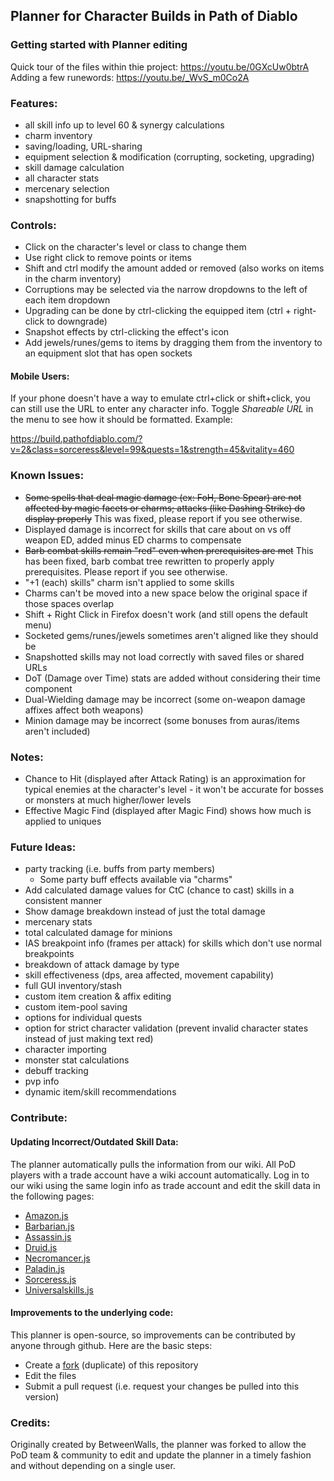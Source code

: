 ## Planner for Character Builds in Path of Diablo

### Getting started with Planner editing
Quick tour of the files within thie project: https://youtu.be/0GXcUw0btrA
Adding a few runewords: https://youtu.be/_WvS_m0Co2A 

### Features:
* all skill info up to level 60 & synergy calculations
* charm inventory
* saving/loading, URL-sharing
* equipment selection & modification (corrupting, socketing, upgrading)
* skill damage calculation
* all character stats
* mercenary selection
* snapshotting for buffs

### Controls:
* Click on the character's level or class to change them
* Use right click to remove points or items
* Shift and ctrl modify the amount added or removed (also works on items in the charm inventory)
* Corruptions may be selected via the narrow dropdowns to the left of each item dropdown
* Upgrading can be done by ctrl-clicking the equipped item (ctrl + right-click to downgrade)
* Snapshot effects by ctrl-clicking the effect's icon
* Add jewels/runes/gems to items by dragging them from the inventory to an equipment slot that has open sockets

#### Mobile Users:
If your phone doesn't have a way to emulate ctrl+click or shift+click, you can still use the URL to enter any character info. Toggle *Shareable URL* in the menu to see how it should be formatted. Example:

https://build.pathofdiablo.com/?v=2&class=sorceress&level=99&quests=1&strength=45&vitality=460

### Known Issues:
* ~~Some spells that deal magic damage (ex: FoH, Bone Spear) are not affected by magic facets or charms; attacks (like Dashing Strike) do display properly~~ This was fixed, please report if you see otherwise.
* Displayed damage is incorrect for skills that care about on vs off weapon ED, added minus ED
charms to compensate
* ~~Barb combat skills remain "red" even when prerequisites are met~~ This has been fixed, barb combat tree rewritten to properly apply prerequisites. Please report if you see otherwise.
* "+1 (each) skills" charm isn't applied to some skills
* Charms can't be moved into a new space below the original space if those spaces overlap
* Shift + Right Click in Firefox doesn't work (and still opens the default menu)
* Socketed gems/runes/jewels sometimes aren't aligned like they should be
* Snapshotted skills may not load correctly with saved files or shared URLs
* DoT (Damage over Time) stats are added without considering their time component
* Dual-Wielding damage may be incorrect (some on-weapon damage affixes affect both weapons)
* Minion damage may be incorrect (some bonuses from auras/items aren't included)

### Notes:
* Chance to Hit (displayed after Attack Rating) is an approximation for typical enemies at the character's level - it won't be accurate for bosses or monsters at much higher/lower levels
* Effective Magic Find (displayed after Magic Find) shows how much is applied to uniques

### Future Ideas:
* party tracking (i.e. buffs from party members)
    * Some party buff effects available via "charms" 
* Add calculated damage values for CtC (chance to cast) skills in a consistent manner
* Show damage breakdown instead of just the total damage 
* mercenary stats
* total calculated damage for minions
* IAS breakpoint info (frames per attack) for skills which don't use normal breakpoints
* breakdown of attack damage by type
* skill effectiveness (dps, area affected, movement capability)
* full GUI inventory/stash
* custom item creation & affix editing
* custom item-pool saving
* options for individual quests
* option for strict character validation (prevent invalid character states instead of just making text red)
* character importing
* monster stat calculations
* debuff tracking
* pvp info
* dynamic item/skill recommendations

### Contribute:

#### Updating Incorrect/Outdated Skill Data:

The planner automatically pulls the information from our wiki. All PoD players with a trade account have a wiki account automatically. Log in to our wiki using the same login info as trade account and edit the skill data in the following pages:

* [Amazon.js](https://pathofdiablo.com/wiki/index.php?title=Amazon.js)
* [Barbarian.js](https://pathofdiablo.com/wiki/index.php?title=Barbarian.js)
* [Assassin.js](https://pathofdiablo.com/wiki/index.php?title=Assassin.js)
* [Druid.js](https://pathofdiablo.com/wiki/index.php?title=Druid.js)
* [Necromancer.js](https://pathofdiablo.com/wiki/index.php?title=Necromancer.js)
* [Paladin.js](https://pathofdiablo.com/wiki/index.php?title=Paladin.js)
* [Sorceress.js](https://pathofdiablo.com/wiki/index.php?title=Sorceress.js)
* [Universalskills.js](https://pathofdiablo.com/wiki/index.php?title=Universalskills.js)

#### Improvements to the underlying code:
This planner is open-source, so improvements can be contributed by anyone through github. Here are the basic steps:
* Create a [fork](https://github.com/GreenDude120/path-of-diablo-planner/fork) (duplicate) of this repository
* Edit the files
* Submit a pull request (i.e. request your changes be pulled into this version)

### Credits:

Originally created by BetweenWalls, the planner was forked to allow the PoD team & community to edit and update the planner in a timely fashion and without depending on a single user.
